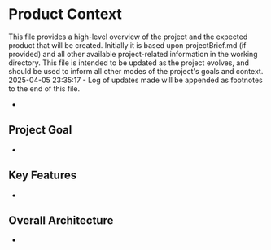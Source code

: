 # Product Context

This file provides a high-level overview of the project and the expected product that will be created. Initially it is based upon projectBrief.md (if provided) and all other available project-related information in the working directory. This file is intended to be updated as the project evolves, and should be used to inform all other modes of the project's goals and context.
2025-04-05 23:35:17 - Log of updates made will be appended as footnotes to the end of this file.

*

## Project Goal

*   

## Key Features

*   

## Overall Architecture

*